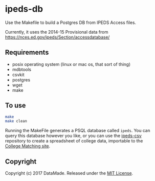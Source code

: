 # ipeds-db
Use the Makefile to build a Postgres DB from IPEDS Access files.

Currently, it uses the 2014-15 Provisional data from https://nces.ed.gov/ipeds/Section/accessdatabase/

## Requirements
* posix operating system (linux or mac os, that sort of thing)
* mdbtools
* csvkit
* postgres
* wget
* make

## To use

```bash
make
make clean
```

Running the MakeFile generates a PSQL database called `ipeds`. You can query this database however you like, or you can use the [ipeds-csv](https://github.com/datamade/ipeds-csv) repository to create a spreadsheet of college data, importable to the [College Matching site](https://github.com/datamade/college-matching-django).

## Copyright

Copyright (c) 2017 DataMade. Released under the [MIT License](https://github.com/datamade/ipeds-csv/blob/master/LICENSE).